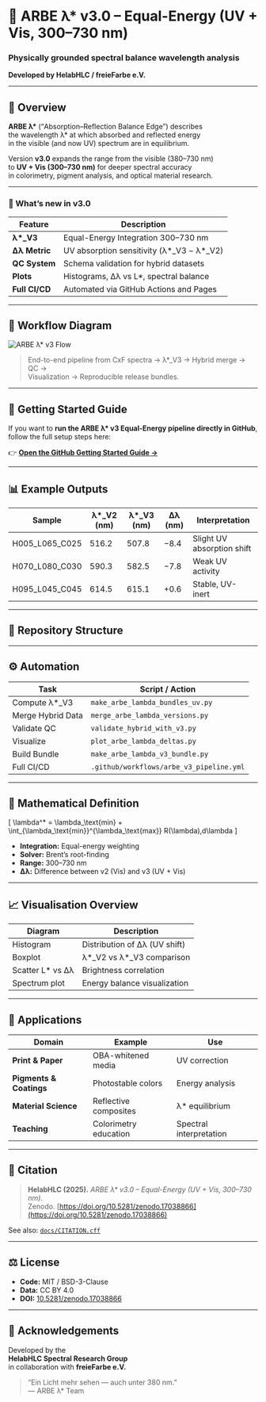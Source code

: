 # 🌈 ARBE λ* v3.0 – Equal-Energy (UV + Vis, 300–730 nm)
### Physically grounded spectral balance wavelength analysis  
**Developed by HelabHLC / freieFarbe e.V.**

---

## 🧬 Overview

**ARBE λ\*** (“Absorption–Reflection Balance Edge”) describes  
the wavelength λ\* at which absorbed and reflected energy  
in the visible (and now UV) spectrum are in equilibrium.

Version **v3.0** expands the range from the visible (380–730 nm)  
to **UV + Vis (300–730 nm)** for deeper spectral accuracy  
in colorimetry, pigment analysis, and optical material research.

---

### 🔬 What’s new in v3.0

| Feature | Description |
|----------|--------------|
| **λ\*_V3** | Equal-Energy Integration 300–730 nm |
| **Δλ Metric** | UV absorption sensitivity (λ\*_V3 − λ\*_V2) |
| **QC System** | Schema validation for hybrid datasets |
| **Plots** | Histograms, Δλ vs L\*, spectral balance |
| **Full CI/CD** | Automated via GitHub Actions and Pages |

---

## 🔄 Workflow Diagram

![ARBE λ* v3 Flow](docs/arbe_lambda_v3_flow.svg)

> End-to-end pipeline from CxF spectra → λ\*_V3 → Hybrid merge → QC →  
> Visualization → Reproducible release bundles.

---

## 📘 Getting Started Guide

If you want to **run the ARBE λ\* v3 Equal-Energy pipeline directly in GitHub**,  
follow the full setup steps here:  

👉 [**Open the GitHub Getting Started Guide →**](docs/GETTING_STARTED_GitHub_arbe_lambda_v3.md)

---

## 📊 Example Outputs

| Sample | λ\*_V2 (nm) | λ\*_V3 (nm) | Δλ (nm) | Interpretation |
|---------|-------------|-------------|----------|----------------|
| H005_L065_C025 | 516.2 | 507.8 | −8.4 | Slight UV absorption shift |
| H070_L080_C030 | 590.3 | 582.5 | −7.8 | Weak UV activity |
| H095_L045_C045 | 614.5 | 615.1 | +0.6 | Stable, UV-inert |

---

## 🧩 Repository Structure


---

## ⚙️ Automation

| Task | Script / Action |
|------|------------------|
| Compute λ\*_V3 | `make_arbe_lambda_bundles_uv.py` |
| Merge Hybrid Data | `merge_arbe_lambda_versions.py` |
| Validate QC | `validate_hybrid_with_v3.py` |
| Visualize | `plot_arbe_lambda_deltas.py` |
| Build Bundle | `make_arbe_lambda_v3_bundle.py` |
| Full CI/CD | `.github/workflows/arbe_v3_pipeline.yml` |

---

## 🧮 Mathematical Definition

\[
\lambda^* = \lambda_\text{min} + \int_{\lambda_\text{min}}^{\lambda_\text{max}} R(\lambda)\,d\lambda
\]

- **Integration:** Equal-energy weighting  
- **Solver:** Brent’s root-finding  
- **Range:** 300–730 nm  
- **Δλ:** Difference between v2 (Vis) and v3 (UV + Vis)

---

## 📈 Visualisation Overview

| Diagram | Description |
|----------|--------------|
| Histogram | Distribution of Δλ (UV shift) |
| Boxplot | λ\*_V2 vs λ\*_V3 comparison |
| Scatter L\* vs Δλ | Brightness correlation |
| Spectrum plot | Energy balance visualization |

---

## 🧠 Applications

| Domain | Example | Use |
|---------|----------|-----|
| **Print & Paper** | OBA-whitened media | UV correction |
| **Pigments & Coatings** | Photostable colors | Energy analysis |
| **Material Science** | Reflective composites | λ\* equilibrium |
| **Teaching** | Colorimetry education | Spectral interpretation |

---

## 🧾 Citation

> **HelabHLC (2025).** *ARBE λ\* v3.0 – Equal-Energy (UV + Vis, 300–730 nm).*  
> Zenodo. [https://doi.org/10.5281/zenodo.17038866](https://doi.org/10.5281/zenodo.17038866)

See also: [`docs/CITATION.cff`](docs/CITATION.cff)

---

## ⚖️ License

- **Code:** MIT / BSD-3-Clause  
- **Data:** CC BY 4.0  
- **DOI:** [10.5281/zenodo.17038866](https://doi.org/10.5281/zenodo.17038866)

---

## 🧩 Acknowledgements

Developed by the  
**HelabHLC Spectral Research Group**  
in collaboration with **freieFarbe e.V.**  

> “Ein Licht mehr sehen — auch unter 380 nm.”  
> — ARBE λ\* Team

